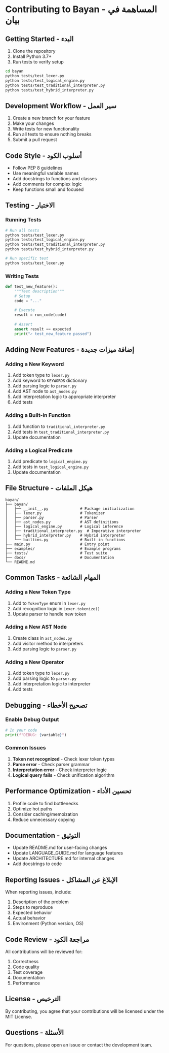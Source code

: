 # Contributing to Bayan - المساهمة في بيان

## Getting Started - البدء

1. Clone the repository
2. Install Python 3.7+
3. Run tests to verify setup

```bash
cd bayan
python tests/test_lexer.py
python tests/test_logical_engine.py
python tests/test_traditional_interpreter.py
python tests/test_hybrid_interpreter.py
```

## Development Workflow - سير العمل

1. Create a new branch for your feature
2. Make your changes
3. Write tests for new functionality
4. Run all tests to ensure nothing breaks
5. Submit a pull request

## Code Style - أسلوب الكود

- Follow PEP 8 guidelines
- Use meaningful variable names
- Add docstrings to functions and classes
- Add comments for complex logic
- Keep functions small and focused

## Testing - الاختبار

### Running Tests

```bash
# Run all tests
python tests/test_lexer.py
python tests/test_logical_engine.py
python tests/test_traditional_interpreter.py
python tests/test_hybrid_interpreter.py

# Run specific test
python tests/test_lexer.py
```

### Writing Tests

```python
def test_new_feature():
    """Test description"""
    # Setup
    code = "..."
    
    # Execute
    result = run_code(code)
    
    # Assert
    assert result == expected
    print("✓ test_new_feature passed")
```

## Adding New Features - إضافة ميزات جديدة

### Adding a New Keyword

1. Add token type to `lexer.py`
2. Add keyword to `KEYWORDS` dictionary
3. Add parsing logic to `parser.py`
4. Add AST node to `ast_nodes.py`
5. Add interpretation logic to appropriate interpreter
6. Add tests

### Adding a Built-in Function

1. Add function to `traditional_interpreter.py`
2. Add tests in `test_traditional_interpreter.py`
3. Update documentation

### Adding a Logical Predicate

1. Add predicate to `logical_engine.py`
2. Add tests in `test_logical_engine.py`
3. Update documentation

## File Structure - هيكل الملفات

```
bayan/
├── bayan/
│   ├── __init__.py              # Package initialization
│   ├── lexer.py                 # Tokenizer
│   ├── parser.py                # Parser
│   ├── ast_nodes.py             # AST definitions
│   ├── logical_engine.py        # Logical inference
│   ├── traditional_interpreter.py  # Imperative interpreter
│   ├── hybrid_interpreter.py    # Hybrid interpreter
│   └── builtins.py              # Built-in functions
├── main.py                      # Entry point
├── examples/                    # Example programs
├── tests/                       # Test suite
├── docs/                        # Documentation
└── README.md
```

## Common Tasks - المهام الشائعة

### Adding a New Token Type

1. Add to `TokenType` enum in `lexer.py`
2. Add recognition logic in `Lexer.tokenize()`
3. Update parser to handle new token

### Adding a New AST Node

1. Create class in `ast_nodes.py`
2. Add visitor method to interpreters
3. Add parsing logic to `parser.py`

### Adding a New Operator

1. Add token type to `lexer.py`
2. Add parsing logic to `parser.py`
3. Add interpretation logic to interpreter
4. Add tests

## Debugging - تصحيح الأخطاء

### Enable Debug Output

```python
# In your code
print(f"DEBUG: {variable}")
```

### Common Issues

1. **Token not recognized** - Check lexer token types
2. **Parse error** - Check parser grammar
3. **Interpretation error** - Check interpreter logic
4. **Logical query fails** - Check unification algorithm

## Performance Optimization - تحسين الأداء

1. Profile code to find bottlenecks
2. Optimize hot paths
3. Consider caching/memoization
4. Reduce unnecessary copying

## Documentation - التوثيق

- Update README.md for user-facing changes
- Update LANGUAGE_GUIDE.md for language features
- Update ARCHITECTURE.md for internal changes
- Add docstrings to code

## Reporting Issues - الإبلاغ عن المشاكل

When reporting issues, include:
1. Description of the problem
2. Steps to reproduce
3. Expected behavior
4. Actual behavior
5. Environment (Python version, OS)

## Code Review - مراجعة الكود

All contributions will be reviewed for:
1. Correctness
2. Code quality
3. Test coverage
4. Documentation
5. Performance

## License - الترخيص

By contributing, you agree that your contributions will be licensed under the MIT License.

## Questions - الأسئلة

For questions, please open an issue or contact the development team.


